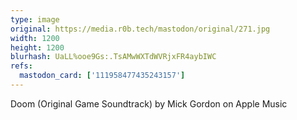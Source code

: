 ```yaml
---
type: image
original: https://media.r0b.tech/mastodon/original/271.jpg
width: 1200
height: 1200
blurhash: UaLL%ooe9Gs:.TsAMwWXTdWVRjxFR4aybIWC
refs:
  mastodon_card: ['111958477435243157']
---
```


Doom (Original Game Soundtrack) by Mick Gordon on Apple Music
